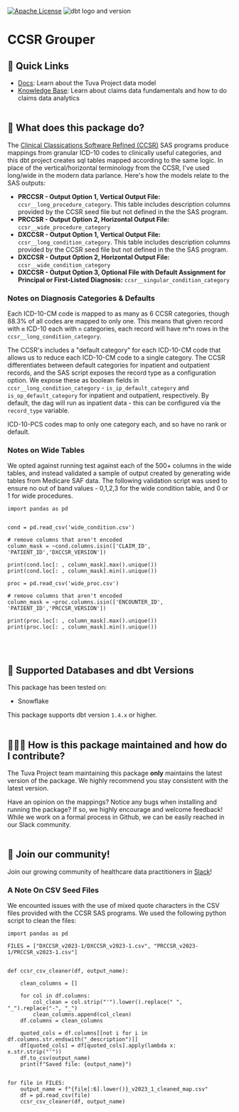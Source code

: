 [![Apache License](https://img.shields.io/badge/License-Apache%202.0-blue.svg)](https://opensource.org/licenses/Apache-2.0) ![dbt logo and version](https://img.shields.io/static/v1?logo=dbt&label=dbt-version&message=1.2.x&color=orange)

# CCSR Grouper

## 🔗  Quick Links
- [Docs](https://tuva-health.github.io/the_tuva_project/#!/overview): Learn about the Tuva Project data model
- [Knowledge Base](https://thetuvaproject.com/docs/intro): Learn about claims data fundamentals and how to do claims data analytics
<br/><br/>

## 🧰  What does this package do?


The [Clinical Classications Software Refined (CCSR)](https://hcup-us.ahrq.gov/toolssoftware/ccsr/ccs_refined.jsp) SAS programs produce mappings from granular ICD-10 codes to clinically useful categories, and this dbt project creates sql tables mapped according to the same logic. In place of the vertical/horizontal terminology from the CCSR, I've used long/wide in the modern data parlance. Here's how the models relate to the SAS outputs:

* **PRCCSR - Output Option 1, Vertical Output File:** `ccsr__long_procedure_category`. This table includes description columns provided by the CCSR seed file but not defined in the the SAS program.
* **PRCCSR - Output Option 2, Horizontal Output File:** `ccsr__wide_procedure_category`
* **DXCCSR - Output Option 1, Vertical Output File:** `ccsr__long_condition_category`. This table includes description columns provided by the CCSR seed file but not defined in the the SAS program.
* **DXCCSR - Output Option 2, Horizontal Output File:** `ccsr__wide_condition_category`
* **DXCCSR - Output Option 3, Optional File with Default Assignment for Principal or First-Listed Diagnosis:** `ccsr__singular_condition_category`

### Notes on Diagnosis Categories & Defaults

Each ICD-10-CM code is mapped to as many as 6 CCSR categories, though 88.3% of all codes are mapped to only one. This means that given record with `m` ICD-10 each with `n` categories, each record  will have m*n rows in the `ccsr__long_condition_category`.

The CCSR's includes a "default category" for each ICD-10-CM code that allows us to reduce each ICD-10-CM code to a single category. The CCSR differentiates between default categories for inpatient and outpatient records, and the SAS script exposes the record type as a configuration option. We expose these as boolean fields in `ccsr__long_condition_category` - `is_ip_default_category` and `is_op_default_category` for inpatient and outpatient, respectively. By default, the dag will run as inpatient data - this can be configured via the `record_type` variable.

ICD-10-PCS codes map to only one category each, and so have no rank or default.

### Notes on Wide Tables

We opted against running test against each of the 500+ columns in the wide tables, and instead validated a sample of output created by generating wide tables from Medicare SAF data. The following validation script was used to ensure no out of band values - 0,1,2,3 for the wide condition table, and 0 or 1 for wide procedures.

```
import pandas as pd


cond = pd.read_csv('wide_condition.csv')

# remove columns that aren't encoded
column_mask = ~cond.columns.isin(['CLAIM_ID', 'PATIENT_ID','DXCCSR_VERSION'])

print(cond.loc[: , column_mask].max().unique())
print(cond.loc[: , column_mask].min().unique())

proc = pd.read_csv('wide_proc.csv')

# remove columns that aren't encoded
column_mask = ~proc.columns.isin(['ENCOUNTER_ID', 'PATIENT_ID','PRCCSR_VERSION'])

print(proc.loc[: , column_mask].max().unique())
print(proc.loc[: , column_mask].min().unique())
```
<br/><br/>


## 🔌  Supported Databases and dbt Versions

This package has been tested on: 
- Snowflake

This package supports dbt version `1.4.x` or higher.
<br/><br/>

## 🙋🏻‍♀️ How is this package maintained and how do I contribute?

The Tuva Project team maintaining this package **only** maintains the latest version of the package. We highly recommend you stay consistent with the latest version.

Have an opinion on the mappings? Notice any bugs when installing and running the package? If so, we highly encourage and welcome feedback! While we work on a formal process in Github, we can be easily reached in our Slack community.
<br/><br/>

## 🤝 Join our community!

Join our growing community of healthcare data practitioners in [Slack](https://join.slack.com/t/thetuvaproject/shared_invite/zt-16iz61187-G522Mc2WGA2mHF57e0il0Q)!

### A Note On CSV Seed Files

We encounted issues with the use of mixed quote characters in the CSV files provided with the CCSR SAS programs. We used the following python script to clean the files:

```
import pandas as pd

FILES = ["DXCCSR_v2023-1/DXCCSR_v2023-1.csv", "PRCCSR_v2023-1/PRCCSR_v2023-1.csv"]


def ccsr_csv_cleaner(df, output_name):

    clean_columns = []

    for col in df.columns:
        col_clean = col.strip("'").lower().replace(" ", "_").replace("-", "_")
        clean_columns.append(col_clean)
    df.columns = clean_columns

    quoted_cols = df.columns[[not i for i in df.columns.str.endswith("_description")]]
    df[quoted_cols] = df[quoted_cols].apply(lambda x: x.str.strip("'"))
    df.to_csv(output_name)
    print(f"Saved file: {output_name}")


for file in FILES:
    output_name = f"{file[:6].lower()}_v2023_1_cleaned_map.csv"
    df = pd.read_csv(file)
    ccsr_csv_cleaner(df, output_name)
```

